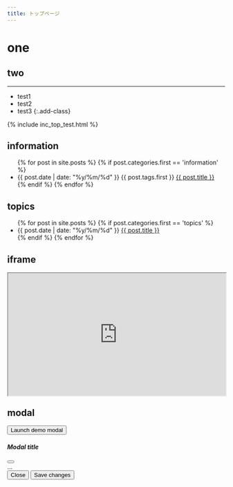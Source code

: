 ```yaml
---
title: トップページ
---
```


# one

## two

---


- test1
- test2
- test3
{:.add-class}



{% include inc_top_test.html %}


<h2>information</h2>
<ul>
  {% for post in site.posts %}
    {% if post.categories.first == 'information' %}
    <li>
      <span>{{ post.date | date: "%y/%m/%d" }}</span>
      <span>{{ post.tags.first }}</span>
      <a href="{{ post.url }}">{{ post.title }}</a>
    </li>
    {% endif %}
  {% endfor %}
</ul>

<h2>topics</h2>
<ul>
  {% for post in site.posts %}
    {% if post.categories.first == 'topics' %}
    <li>
      <span>{{ post.date | date: "%y/%m/%d" }}</span>
      <a href="{{ post.url }}">{{ post.title }}</a>
    </li>
    {% endif %}
  {% endfor %}
</ul>


<h2>iframe</h2>
<div style="padding:56.25% 0 0 0;position:relative;">
  <iframe src="https://monumen.to/matomes/48" style="position:absolute;top:0;left:0;width:100%;height:100%;"></iframe>
</div>


<h2>modal</h2>
<!-- Button trigger modal -->
<button type="button" class="btn btn-primary" data-bs-toggle="modal" data-bs-target="#exampleModal">
  Launch demo modal
</button>
<!-- Modal -->
<div class="modal fade" id="exampleModal" tabindex="-1" aria-labelledby="exampleModalLabel" aria-hidden="true">
  <div class="modal-dialog">
    <div class="modal-content">
      <div class="modal-header">
        <h5 class="modal-title" id="exampleModalLabel">Modal title</h5>
        <button type="button" class="btn-close" data-bs-dismiss="modal" aria-label="Close"></button>
      </div>
      <div class="modal-body">
        ...
      </div>
      <div class="modal-footer">
        <button type="button" class="btn btn-secondary" data-bs-dismiss="modal">Close</button>
        <button type="button" class="btn btn-primary">Save changes</button>
      </div>
    </div>
  </div>
</div>